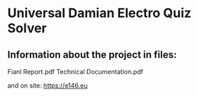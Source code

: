 # Universal Damian Electro Quiz Solver

## Information about the project in files:

Fianl Report.pdf
Technical Documentation.pdf

and on site: https://e146.eu
